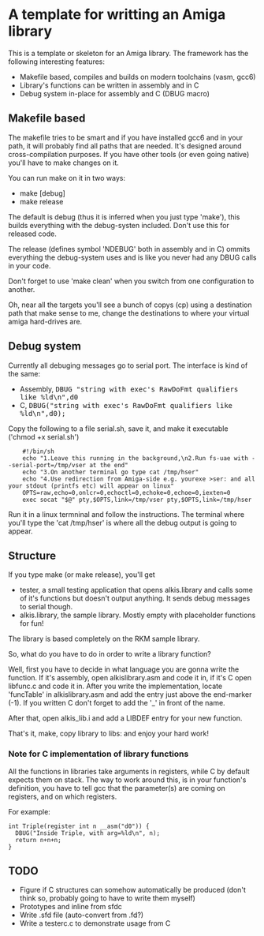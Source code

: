 # A template for writting an Amiga library #

This is a template or skeleton for an Amiga library.
The framework has the following interesting features:

  * Makefile based, compiles and builds on modern toolchains (vasm, gcc6)
  * Library's functions can be written in assembly and in C
  * Debug system in-place for assembly and C (DBUG macro)
  
## Makefile based ##
The makefile tries to be smart and if you have installed gcc6 and in your path, it will probably find all paths that are needed.
It's designed around cross-compilation purposes.  If you have other tools (or even going native) you'll have to make changes on it.

You can run make on it in two ways:

* make [debug]
* make release

The default is debug (thus it is inferred when you just type 'make'), this builds everything with the debug-systen included.  Don't use this for released code.

The release (defines symbol 'NDEBUG' both in assembly and in C) ommits everything the debug-system uses and is like you never had any DBUG calls in your code.

Don't forget to use 'make clean' when you switch from one configuration to another.

Oh, near all the targets you'll see a bunch of copys (cp) using a destination path that make sense to me, change the destinations to where your virtual amiga hard-drives are.

## Debug system ##
Currently all debuging messages go to serial port.  The interface is kind of the same:

* Assembly, <kbd>DBUG "string with exec's RawDoFmt qualifiers like %ld\n",d0</kbd>
* C, <kbd>DBUG("string with exec's RawDoFmt qualifiers like %ld\n",d0);</kbd>


Copy the following to a file serial.sh, save it, and make it executable ('chmod +x serial.sh')

        #!/bin/sh
        echo "1.Leave this running in the background,\n2.Run fs-uae with --serial-port=/tmp/vser at the end"
        echo "3.On another terminal go type cat /tmp/hser"
        echo "4.Use redirection from Amiga-side e.g. yourexe >ser: and all your stdout (printfs etc) will appear on linux"
        OPTS=raw,echo=0,onlcr=0,echoctl=0,echoke=0,echoe=0,iexten=0
        exec socat "$@" pty,$OPTS,link=/tmp/vser pty,$OPTS,link=/tmp/hser


Run it in a linux termninal and follow the instructions.  The terminal where you'll type the 'cat /tmp/hser' is where all the debug output is going to appear.

## Structure ##
If you type make (or make release), you'll get

* tester, a small testing application that opens alkis.library and calls some of it's functions but doesn't output anything.  It sends debug messages to serial though.
* alkis.library, the sample library.  Mostly empty with placeholder functions for fun!

The library is based completely on the RKM sample library.

So, what do you have to do in order to write a library function?

Well, first you have to decide in what language you are gonna write the function.  If it's assembly, open alkislibrary.asm and code it in, if it's C open libfunc.c and code it in.  After you write the implementation, locate 'funcTable' in alkislibrary.asm and add the entry just above the end-marker (-1).  If you written C don't forget to add the '_' in front of the name.

After that, open alkis_lib.i and add a LIBDEF entry for your new function.

That's it, make, copy library to libs: and enjoy your hard work!

### Note for C implementation of library functions ###
All the functions in libraries take arguments in registers, while C by default expects them on stack.
The way to work around this, is in your function's definition, you have to tell gcc that the parameter(s) are coming on registers, and on which registers.

For example:

    int Triple(register int n __asm("d0")) {
      DBUG("Inside Triple, with arg=%ld\n", n);
      return n+n+n;
    }


## TODO ##
 * Figure if C structures can somehow automatically be produced (don't think so, probably going to have to write them myself)
 * Prototypes and inline from sfdc
 * Write .sfd file (auto-convert from .fd?)
 * Write a testerc.c to demonstrate usage from C
 
 
